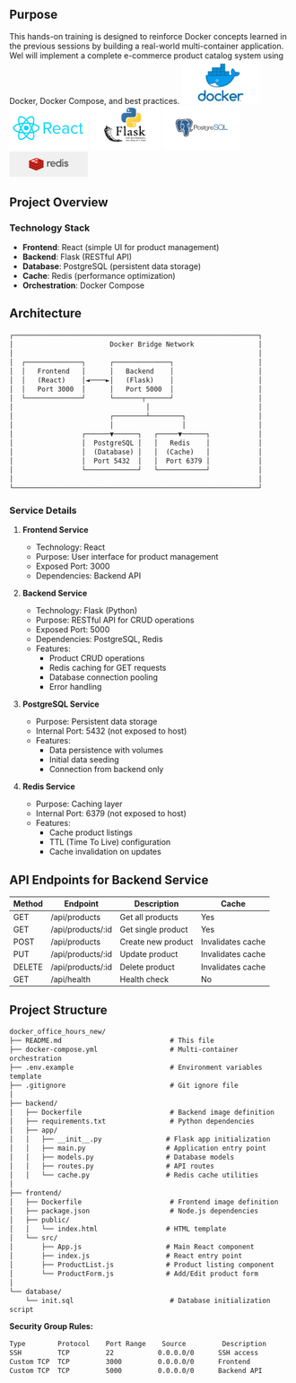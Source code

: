

## Purpose
This hands-on training is designed to reinforce Docker concepts learned in the previous sessions by building a real-world multi-container application. Wel will implement a complete e-commerce product catalog system using Docker, Docker Compose, and best practices.
<img src="images/docker.png" alt="docker" width="140">
<img src="images/react.jpg" alt="react" width="140">
<img src="images/flask.png" alt="flask" width="125">
<img src="images/sql.png" alt="sql" width="140">
<img src="images/redis.png" alt="redis" width="140">


## Project Overview

### Technology Stack

- **Frontend**: React (simple UI for product management)
- **Backend**: Flask (RESTful API)
- **Database**: PostgreSQL (persistent data storage)
- **Cache**: Redis (performance optimization)
- **Orchestration**: Docker Compose

## Architecture

```                       AWS EC2-INSTANCE
┌─────────────────────────────────────────────────────────────┐
│                        Docker Bridge Network                │
│                                                             │
│  ┌──────────────┐      ┌──────────────┐                     │
│  │   Frontend   │      │   Backend    │                     │
│  │   (React)    │◄────►│   (Flask)    │                     │
│  │   Port 3000  │      │   Port 5000  │                     │
│  └──────────────┘      └───────┬──────┘                     │
│                                 │                           │
│                        ┌────────┴────────┐                  │
│                        │                 │                  │
│                 ┌──────▼──────┐   ┌─────▼──────┐            │
│                 │  PostgreSQL │   │   Redis    │            │
│                 │  (Database) │   │  (Cache)   │            │
│                 │  Port 5432  │   │  Port 6379 │            │
│                 └─────────────┘   └────────────┘            │
│                                                             │
└─────────────────────────────────────────────────────────────┘
```

### Service Details

1. **Frontend Service**
   - Technology: React
   - Purpose: User interface for product management
   - Exposed Port: 3000
   - Dependencies: Backend API

2. **Backend Service**
   - Technology: Flask (Python)
   - Purpose: RESTful API for CRUD operations
   - Exposed Port: 5000
   - Dependencies: PostgreSQL, Redis
   - Features:
     - Product CRUD operations
     - Redis caching for GET requests
     - Database connection pooling
     - Error handling

3. **PostgreSQL Service**
   - Purpose: Persistent data storage
   - Internal Port: 5432 (not exposed to host)
   - Features:
     - Data persistence with volumes
     - Initial data seeding
     - Connection from backend only

4. **Redis Service**
   - Purpose: Caching layer
   - Internal Port: 6379 (not exposed to host)
   - Features:
     - Cache product listings
     - TTL (Time To Live) configuration
     - Cache invalidation on updates

## API Endpoints for Backend Service

| Method | Endpoint | Description | Cache |
|--------|----------|-------------|-------|
| GET | /api/products | Get all products | Yes |
| GET | /api/products/:id | Get single product | Yes |
| POST | /api/products | Create new product | Invalidates cache |
| PUT | /api/products/:id | Update product | Invalidates cache |
| DELETE | /api/products/:id | Delete product | Invalidates cache |
| GET | /api/health | Health check | No |

## Project Structure

```
docker_office_hours_new/
├── README.md                           # This file
├── docker-compose.yml                  # Multi-container orchestration
├── .env.example                        # Environment variables template
├── .gitignore                          # Git ignore file
│
├── backend/
│   ├── Dockerfile                      # Backend image definition
│   ├── requirements.txt                # Python dependencies
│   ├── app/
│   │   ├── __init__.py                # Flask app initialization
│   │   ├── main.py                    # Application entry point
│   │   ├── models.py                  # Database models
│   │   ├── routes.py                  # API routes
│   │   └── cache.py                   # Redis cache utilities
│
├── frontend/
│   ├── Dockerfile                      # Frontend image definition
│   ├── package.json                    # Node.js dependencies
│   ├── public/
│   │   └── index.html                 # HTML template
│   └── src/
│       ├── App.js                     # Main React component
│       ├── index.js                   # React entry point
│       ├── ProductList.js             # Product listing component
│       └── ProductForm.js             # Add/Edit product form
│
└── database/
    └── init.sql                        # Database initialization script
```



**Security Group Rules:**
```
Type        Protocol    Port Range    Source         Description
SSH         TCP         22           0.0.0.0/0      SSH access
Custom TCP  TCP         3000         0.0.0.0/0      Frontend
Custom TCP  TCP         5000         0.0.0.0/0      Backend API
```










